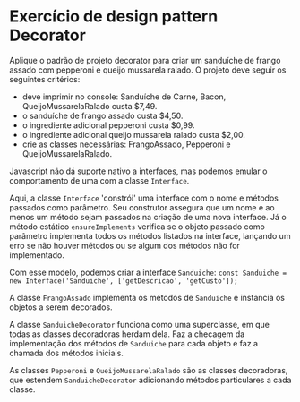 # Exercício de design pattern Decorator

Aplique o padrão de projeto decorator para criar um sanduíche de frango assado com pepperoni e queijo mussarela ralado. O projeto deve seguir os seguintes critérios:
- deve imprimir no console: Sanduíche de Carne, Bacon, QueijoMussarelaRalado custa $7,49.
- o sanduíche de frango assado custa $4,50.
- o ingrediente adicional pepperoni custa $0,99.
- o ingrediente adicional queijo mussarela ralado custa $2,00.
- crie as classes necessárias: FrangoAssado, Pepperoni e QueijoMussarelaRalado.

Javascript não dá suporte nativo a interfaces, mas podemos emular o comportamento de uma com a classe `Interface`.

Aqui, a classe `Interface` 'constrói' uma interface com o nome e métodos passados como parâmetro. Seu construtor assegura que um nome e ao menos um método sejam passados na criação de uma nova interface. Já o método estático `ensureImplements` verifica se o objeto passado como parâmetro implementa todos os métodos listados na interface, lançando um erro se não houver métodos ou se algum dos métodos não for implementado.

Com esse modelo, podemos criar a interface `Sanduiche`:
```const Sanduiche = new Interface('Sanduiche', ['getDescricao', 'getCusto']);```

A classe `FrangoAssado` implementa os métodos de `Sanduiche` e instancia os objetos a serem decorados.

A classe `SanduicheDecorator` funciona como uma superclasse, em que todas as classes decoradoras herdam dela. 
Faz a checagem da implementação dos métodos de `Sanduiche` para cada objeto e faz a chamada dos métodos iniciais.

As classes `Pepperoni` e `QueijoMussarelaRalado` são as classes decoradoras, que estendem `SanduicheDecorator` adicionando métodos particulares a
cada classe.